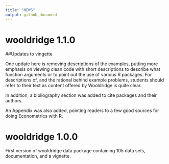 ```yaml
---
title: "NEWS"
output: github_document
---
```


# wooldridge 1.1.0

##Updates to vingette

One update here is removing descriptions of the examples, putting more emphasis on viewing clean code with short descriptions to describe what function arguments or to point out the use of various R packages. For descriptions of, and the rational behind example problems, students should refer to their text as content offered by Wooldridge is quite clear.

In addition, a bibliography section was added to cite packages and their authors.

An Appendix was also added, pointing readers to a few good sources for doing Econometrics with R.


# wooldridge 1.0.0

First version of wooldridge data package containing 105 data sets, documentation, and a vignette.

